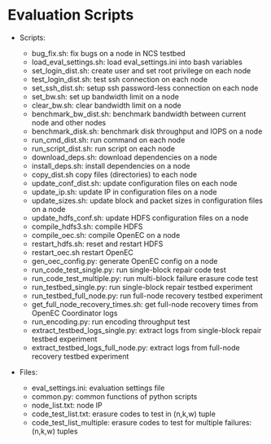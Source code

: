 # Evaluation Scripts

* Scripts: 
    * bug_fix.sh: fix bugs on a node in NCS testbed
    * load_eval_settings.sh: load eval_settings.ini into bash variables
    * set_login_dist.sh: create user and set root privilege on each node
    * test_login_dist.sh: test ssh connection on each node
    * set_ssh_dist.sh: setup ssh password-less connection on each node
    * set_bw.sh: set up bandwidth limit on a node
    * clear_bw.sh: clear bandwidth limit on a node
    * benchmark_bw_dist.sh: benchmark bandwidth between current node and other
      nodes
    * benchmark_disk.sh: benchmark disk throughput and IOPS on a node
    * run_cmd_dist.sh: run command on each node
    * run_script_dist.sh: run script on each node
    * download_deps.sh: download dependencies on a node
    * install_deps.sh: install dependencies on a node
    * copy_dist.sh copy files (directories) to each node
    * update_conf_dist.sh: update configuration files on each node
    * update_ip.sh: update IP in configuration files on a node
    * update_sizes.sh: update block and packet sizes in configuration files on
      a node
    * update_hdfs_conf.sh: update HDFS configuration files on a node
    * compile_hdfs3.sh: compile HDFS
    * compile_oec.sh: compile OpenEC on a node
    * restart_hdfs.sh: reset and restart HDFS
    * restart_oec.sh restart OpenEC
    * gen_oec_config.py: generate OpenEC config on a node
    * run_code_test_single.py: run single-block repair code test
    * run_code_test_multiple.py: run multi-block failure erasure code test
    * run_testbed_single.py: run single-block repair testbed experiment
    * run_testbed_full_node.py: run full-node recovery testbed experiment
    * get_full_node_recovery_times.sh: get full-node recovery times from
      OpenEC Coordinator logs
    * run_encoding.py: run encoding throughput test
    * extract_testbed_logs_single.py: extract logs from single-block repair
      testbed experiment
    * extract_testbed_logs_full_node.py: extract logs from full-node recovery testbed experiment

* Files:
    * eval_settings.ini: evaluation settings file
    * common.py: common functions of python scripts
    * node_list.txt: node IP 
    * code_test_list.txt: erasure codes to test in (n,k,w) tuple
    * code_test_list_multiple: erasure codes to test for multiple failures: (n,k,w) tuples